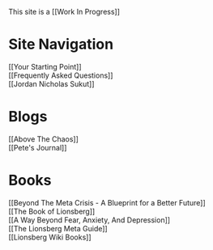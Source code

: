 This site is a [[Work In Progress]]

# Site Navigation
[[Your Starting Point]]   
[[Frequently Asked Questions]]   
[[Jordan Nicholas Sukut]]  

# Blogs
[[Above The Chaos]]   
[[Pete's Journal]]   

# Books
[[Beyond The Meta Crisis - A Blueprint for a Better Future]]  
[[The Book of Lionsberg]]   
[[A Way Beyond Fear, Anxiety, And Depression]]   
[[The Lionsberg Meta Guide]]   
[[Lionsberg Wiki Books]]   

<!-- Comment not rendered visibly to web

Feel free to edit this page. Remember to add two space characters to the end of lines to make a line break, or separate menu links will run together one one line.
-->